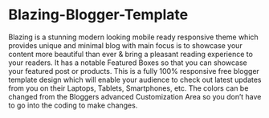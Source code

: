 # Blazing-Blogger-Template
Blazing is a stunning modern looking mobile ready responsive theme which provides unique and minimal blog with main focus is to showcase your content more beautiful than ever &amp; bring a pleasant reading experience to your readers. It has a notable Featured Boxes so that you can showcase your featured post or products. This is a fully 100% responsive free blogger template design which will enable your audience to check out latest updates from you on their Laptops, Tablets, Smartphones, etc. The colors can be changed from the Bloggers advanced Customization Area so you don’t have to go into the coding to make changes.
